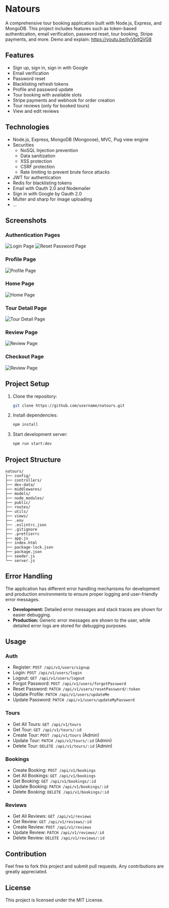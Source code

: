 

# Natours

A comprehensive tour booking application built with Node.js, Express, and MongoDB. This project includes features such as token-based authentication, email verification, password reset, tour booking, Stripe payments, and more.
Demo and explain: https://youtu.be/ljyVbjtQVG8

## Features

- Sign up, sign in, sign in with Google
- Email verification
- Password reset
- Blacklisting refresh tokens
- Profile and password update
- Tour booking with available slots
- Stripe payments and webhook for order creation
- Tour reviews (only for booked tours)
- View and edit reviews

## Technologies

- Node.js, Express, MongoDB (Mongoose), MVC, Pug view engine
- Securities
  - NoSQL Injection prevention
  - Data sanitization
  - XSS protection
  - CSRF protection
  - Rate limiting to prevent brute force attacks
- JWT for authentication
- Redis for blacklisting tokens
- Email with Oauth 2.0 and Nodemailer
- Sign in with Google by Oauth 2.0
- Multer and sharp for image uploading
- ...

## Screenshots
### Authentication Pages
![Login Page](./screenshots/login.png)
![Reset Password Page](./screenshots/reset_password.png)

### Profile Page
![Profile Page](./screenshots/profile.png)

### Home Page
![Home Page](./screenshots/home.png)

### Tour Detail Page
![Tour Detail Page](./screenshots/toud_detail.png)

### Review Page
![Review Page](./screenshots/review.png)

### Checkout Page
![Review Page](./screenshots/checkout.png)

## Project Setup

1. Clone the repository:
   ```sh
   git clone https://github.com/username/natours.git
   
2. Install dependencies:
   ```sh
   npm install

3. Start development server:
   ```sh
   npm run start:dev

## Project Structure
```
natours/
├── config/
├── controllers/
├── dev-data/
├── middlewares/
├── models/
├── node_modules/
├── public/
├── routes/
├── utils/
├── views/
├── .env
├── .eslintrc.json
├── .gitignore
├── .prettierrc
├── app.js
├── index.html
├── package-lock.json
├── package.json
├── seeder.js
└── server.js
```

## Error Handling

The application has different error handling mechanisms for development and production environments to ensure proper logging and user-friendly error messages.

- **Development:** Detailed error messages and stack traces are shown for easier debugging.
- **Production:** Generic error messages are shown to the user, while detailed error logs are stored for debugging purposes.

## Usage

### Auth
- Register: `POST /api/v1/users/signup`
- Login: `POST /api/v1/users/login`
- Logout: `GET /api/v1/users/logout`
- Forgot Password: `POST /api/v1/users/forgotPassword`
- Reset Password: `PATCH /api/v1/users/resetPassword/:token`
- Update Profile: `PATCH /api/v1/users/updateMe`
- Update Password: `PATCH /api/v1/users/updateMyPassword`

### Tours
- Get All Tours: `GET /api/v1/tours`
- Get Tour: `GET /api/v1/tours/:id`
- Create Tour: `POST /api/v1/tours` (Admin)
- Update Tour: `PATCH /api/v1/tours/:id` (Admin)
- Delete Tour: `DELETE /api/v1/tours/:id` (Admin)

### Bookings
- Create Booking: `POST /api/v1/bookings`
- Get All Bookings: `GET /api/v1/bookings`
- Get Booking: `GET /api/v1/bookings/:id`
- Update Booking: `PATCH /api/v1/bookings/:id`
- Delete Booking: `DELETE /api/v1/bookings/:id`

### Reviews
- Get All Reviews: `GET /api/v1/reviews`
- Get Review: `GET /api/v1/reviews/:id`
- Create Review: `POST /api/v1/reviews`
- Update Review: `PATCH /api/v1/reviews/:id`
- Delete Review: `DELETE /api/v1/reviews/:id`


## Contribution
Feel free to fork this project and submit pull requests. Any contributions are greatly appreciated.

## License
This project is licensed under the MIT License.
